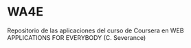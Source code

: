 # WA4E
Repositorio de las aplicaciones del curso de Coursera en WEB APPLICATIONS FOR EVERYBODY (C. Severance)